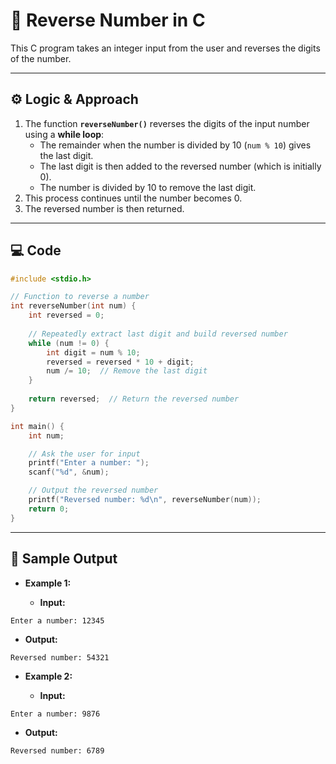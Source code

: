 # 🔄 Reverse Number in C

This C program takes an integer input from the user and reverses the digits of the number.

---

## ⚙️ Logic & Approach

1. The function **`reverseNumber()`** reverses the digits of the input number using a **while loop**:
   - The remainder when the number is divided by 10 (`num % 10`) gives the last digit.
   - The last digit is then added to the reversed number (which is initially 0).
   - The number is divided by 10 to remove the last digit.
2. This process continues until the number becomes 0.
3. The reversed number is then returned.

---

## 💻 Code

```c
#include <stdio.h>

// Function to reverse a number
int reverseNumber(int num) {
    int reversed = 0;
    
    // Repeatedly extract last digit and build reversed number
    while (num != 0) {
        int digit = num % 10;
        reversed = reversed * 10 + digit;
        num /= 10;  // Remove the last digit
    }
    
    return reversed;  // Return the reversed number
}

int main() {
    int num;

    // Ask the user for input
    printf("Enter a number: ");
    scanf("%d", &num);

    // Output the reversed number
    printf("Reversed number: %d\n", reverseNumber(num));
    return 0;
}
```

---
## 🧪 Sample Output
- **Example 1:**

   - **Input:**

```
Enter a number: 12345
```
   - **Output:**
```
Reversed number: 54321
```

- **Example 2:**

   - **Input:**

```
Enter a number: 9876
```
   - **Output:**
```
Reversed number: 6789
```
